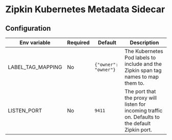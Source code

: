 # Zipkin Kubernetes Metadata Sidecar

## Configuration

Env variable      | Required | Default              | Description
------------------|----------|----------------------|------------
LABEL_TAG_MAPPING | No       | `{"owner": "owner"}` | The Kubernetes Pod labels to include and the Zipkin span tag names to map them to.
LISTEN_PORT       | No       | `9411`               | The port that the proxy will listen for incoming traffic on. Defaults to the default Zipkin port.
